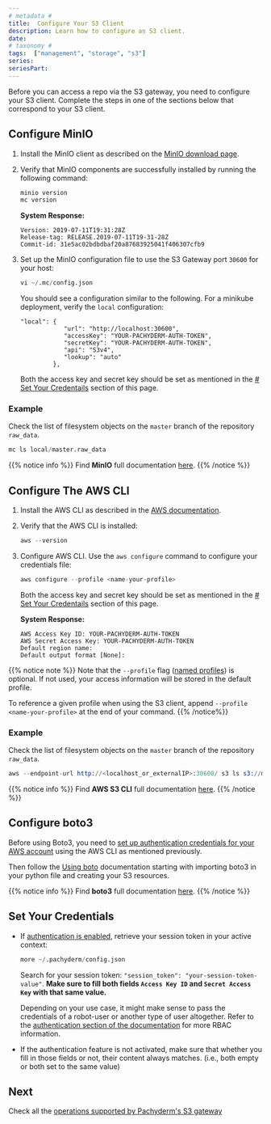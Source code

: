 ```yaml
---
# metadata # 
title:  Configure Your S3 Client
description: Learn how to configure an S3 client.
date: 
# taxonomy #
tags:  ["management", "storage", "s3"]
series:
seriesPart:
--- 
```



Before you can access a repo via the S3 gateway, you need to configure your S3 client.  Complete the steps in one of the sections below that correspond to your S3 client.

## Configure MinIO
1. Install the MinIO client as
described on the [MinIO download page](https://min.io/download).

1. Verify that MinIO components are successfully installed by running
the following command:

      ```s
      minio version
      mc version
      ```
      **System Response:**
      ```
      Version: 2019-07-11T19:31:28Z
      Release-tag: RELEASE.2019-07-11T19-31-28Z
      Commit-id: 31e5ac02bdbdbaf20a87683925041f406307cfb9
      ```

1. Set up the MinIO configuration file to use the S3 Gateway port `30600` for your host:

      ```s
      vi ~/.mc/config.json
      ```
      You should see a configuration similar to the following.
      For a minikube deployment, verify the
      `local` configuration:
      ```
      "local": {
                  "url": "http://localhost:30600",
                  "accessKey": "YOUR-PACHYDERM-AUTH-TOKEN",
                  "secretKey": "YOUR-PACHYDERM-AUTH-TOKEN",
                  "api": "S3v4",
                  "lookup": "auto"
               },
      ```

      Both the access key and secret key 
      should be set as mentioned in the [# Set Your Credentails](#set-your-credentials) section of this page. 

### Example
Check the list of filesystem objects on the `master` branch of the repository `raw_data`.

```s
mc ls local/master.raw_data
```

{{% notice info %}}
Find **MinIO** full documentation [here](https://docs.min.io/docs/minio-client-complete-guide).
{{% /notice %}}

## Configure The AWS CLI
1. Install the AWS CLI as described
in the [AWS documentation](https://docs.aws.amazon.com/cli/latest/userguide/cli-chap-install.html).

1. Verify that the AWS CLI is installed:

      ```s
      aws --version
      ```

1. Configure AWS CLI. Use the `aws configure` command to configure your credentials file:
      ```s
      aws configure --profile <name-your-profile>
      ```
      Both the access key and secret key 
      should be set as mentioned in the [# Set Your Credentails](#set-your-credentials) section of this page.

      **System Response:**
      ```
      AWS Access Key ID: YOUR-PACHYDERM-AUTH-TOKEN
      AWS Secret Access Key: YOUR-PACHYDERM-AUTH-TOKEN
      Default region name:
      Default output format [None]:
      ```
{{% notice note %}}
Note that the `--profile` flag ([named profiles](https://docs.aws.amazon.com/cli/latest/userguide/cli-configure-profiles.html)) is optional. If not used, your access information will be stored in the default profile. 

To reference a given profile when using the S3 client, append `--profile <name-your-profile>` at the end of your command.
{{% /notice%}}

### Example

Check the list of filesystem objects on the `master` branch of the repository `raw_data`.

```s
aws --endpoint-url http://<localhost_or_externalIP>:30600/ s3 ls s3://master.raw_data
```

{{% notice info %}}
Find **AWS S3 CLI** full documentation [here](https://docs.aws.amazon.com/cli/latest/userguide/cli-services-s3-commands.html).
{{% /notice %}}
 
## Configure boto3
Before using Boto3, you need to [set up authentication credentials for your AWS account](#configure-the-aws-cli) using the AWS CLI as mentioned previously.

Then follow the [Using boto](https://boto3.amazonaws.com/v1/documentation/api/latest/guide/quickstart.html#using-boto3) documentation starting with importing boto3 in your python file and creating your S3 resources.
   
{{% notice info %}}
Find **boto3** full documentation [here](https://boto3.amazonaws.com/v1/documentation/api/latest/index.html).
{{% /notice %}}


## Set Your Credentials
- If [authentication is enabled](../../../../enterprise/auth/), 
retrieve your session token in your active context:

  ```s
  more ~/.pachyderm/config.json
  ```
  Search for your session token: `"session_token": "your-session-token-value"`.
  **Make sure to fill both fields `Access Key ID` and `Secret Access Key` with that same value.**

  Depending on your use case, it might make sense to pass the credentials of a robot-user or another type of user altogether. Refer to the [authentication section of the documentation](../../../../enterprise/auth/authorization/) for more RBAC information.

- If the authentication feature is not activated, make sure that whether you fill in those fields or not, their content always matches. (i.e., both empty or both set to the same value)

## Next

Check all the [operations supported by Pachyderm's S3 gateway](../supported-operations)

